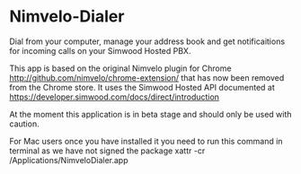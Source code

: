 # Nimvelo-Dialer
Dial from your computer, manage your address book and get notificaitions for incoming calls on your Simwood Hosted PBX.

This app is based on the original Nimvelo plugin for Chrome http://github.com/nimvelo/chrome-extension/ that has now been removed from the Chrome store.
It uses the Simwood Hosted API documented at https://developer.simwood.com/docs/direct/introduction

At the moment this application is in beta stage and should only be used with caution.

For Mac users once you have installed it you need to run this command in terminal as we have not signed the package
xattr -cr /Applications/NimveloDialer.app
